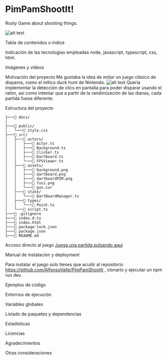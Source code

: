 # PimPamShootIt!

Rusty Game about shooting things. 

![alt text](https://i.gyazo.com/fde17662f78361035c74215621681e50.png "Logo Title Text 1")

Tabla de contenidos o índice

Indicación de las tecnologías empleadas
node, javascript, typescript, css, html.

Imágenes y vídeos

Motivación del proyecto
Me gustaba la idea de imitar un juego clásico de disparos, como el mítico duck hunt de Nintendo.
![alt text](https://i.gyazo.com/a1056036b5fad1c326e503bf54b50fb9.png "Duck Hunt NES")
Quería implementar la detección de clics en pantalla para poder disparar usando el ratón, así como intentar que a partir de la randimización de las dianas, cada partida fuese diferente.


Estructura del proyecto
```
├───📁 docs/
│  
├───📁 public/
│   └───📄 style.css
├───📁 src/
│   ├───📁 actors/
│   │   ├───📄 Actor.ts
│   │   ├───📄 Background.ts
│   │   ├───📄 Clicker.ts
│   │   ├───📄 Dartboard.ts
│   │   └───📄 FPSViewer.ts
│   ├───📁 assets/
│   │   ├───📄 background.png
│   │   ├───📄 dartboard.png
│   │   ├───📄 dartboardPIM.png
│   │   ├───📄 fusi.png
│   │   └───📄 gun.cur
│   ├───📁 state/
│   │   └───📄 DartBoardManager.ts
│   ├───📁 types/
│   │   └───📄 Point.ts
│   └───📄 script.ts
├───📄 .gitignore
├───📄 index.d.ts
├───📄 index.html
├───📄 package-lock.json
├───📄 package.json
├───📄 README.md

```

Acceso directo al juego
[Juega una partida pulsando aquí](https://www.google.com "PimPam ShootIt! Page")

Manual de instalación y deployment

Para instalar el juego solo tienes que acudir al repositorio https://github.com/AlfonsoValle/PimPamShootIt , clonarlo y ejecutar un npm run dev. 

Ejemplos de código

Entornos de ejecución

Variables globales

Listado de paquetes y dependencias

Estadísticas

Licencias

Agradecimientos

Otras consideraciones
